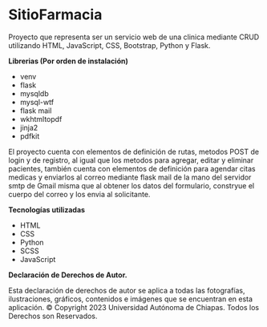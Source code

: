 # SitioFarmacia
Proyecto que representa ser un servicio web de una clinica mediante CRUD utilizando HTML, JavaScript, CSS, Bootstrap, Python y Flask.

<strong>Librerias (Por orden de instalación)</strong></br>
<ul>
<li>venv</li>
<li>flask</li>
<li>mysqldb</li>
<li>mysql-wtf</li>
<li>flask mail</li>
<li>wkhtmltopdf</li>
<li>jinja2</li>
<li>pdfkit</li>
</ul></p>

<p>El proyecto cuenta con elementos de definición de rutas, metodos POST de login y de registro, al igual que los metodos para agregar, editar y eliminar pacientes, también cuenta con elementos de definición para agendar citas medicas y enviarlos al correo mediante flask mail de la mano del servidor smtp de Gmail misma que al obtener los datos del formulario, constryue el cuerpo del correo y los envia al solicitante.</p>

<strong>Tecnologías utilizadas</strong></br>
<ul>
<li>HTML</li>
<li>CSS</li>
<li>Python</li>
<li>SCSS</li>
<li>JavaScript</li>
</ul></p>

<strong>Declaración de Derechos de Autor.</strong></p>
Esta declaración de derechos de autor se aplica a todas las fotografías, ilustraciones, gráficos, contenidos e imágenes que se encuentran en esta aplicación. © Copyright 2023 Universidad Autónoma de Chiapas. Todos los Derechos son Reservados. 
</p>

